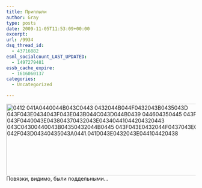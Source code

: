```yaml
---
title: Приплыли
author: Gray
type: posts
date: 2009-11-05T11:53:09+00:00
excerpt:
url: /9934
dsq_thread_id:
  - 43716882
esml_socialcount_LAST_UPDATED:
  - 1497279481
essb_cache_expire:
  - 1616060137
categories:
  - Uncategorized

---
```








<img src="https://i1.wp.com/img.skitch.com/20091105-qtpnfpdus3124bwmcebssxrcf7.png?resize=609%2C190" alt="0412 041A0440044B043C0443 0432044B044F0432043B0435043D 043F043E0434043F043E043B044C043D044B0439 044604350445 043F043E 043F0440043E043804370432043E04340441044204320443 043C04300440043B04350432044B0445 043F043E0432044F0437043E043A (8): 042F043D04340435043A0441.041D043E0432043E044104420438" width="609" height="190" data-recalc-dims="1" /> Повязки, видимо, были поддельными&#8230;